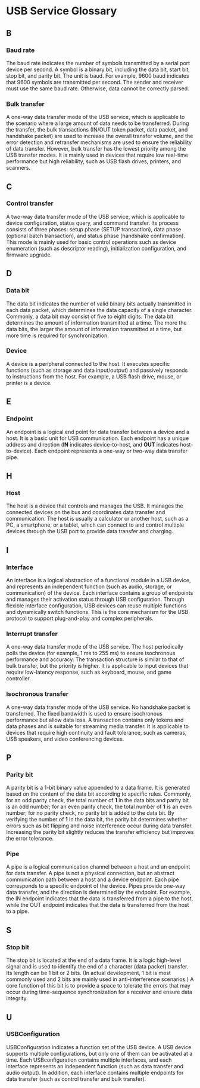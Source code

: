 # USB Service Glossary

<!--Kit: Basic Services Kit-->
<!--Subsystem: USB-->
<!--Owner: @hwymlgitcode-->
<!--Designer: @w00373942-->
<!--Tester: @dong-dongzhen-->
<!--Adviser: @w_Machine_cc-->

## B

### Baud rate

The baud rate indicates the number of symbols transmitted by a serial port device per second. A symbol is a binary bit, including the data bit, start bit, stop bit, and parity bit. The unit is baud. For example, 9600 baud indicates that 9600 symbols are transmitted per second. The sender and receiver must use the same baud rate. Otherwise, data cannot be correctly parsed.

### Bulk transfer

A one-way data transfer mode of the USB service, which is applicable to the scenario where a large amount of data needs to be transferred. During the transfer, the bulk transactions (IN/OUT token packet, data packet, and handshake packet) are used to increase the overall transfer volume, and the error detection and retransfer mechanisms are used to ensure the reliability of data transfer. However, bulk transfer has the lowest priority among the USB transfer modes. It is mainly used in devices that require low real-time performance but high reliability, such as USB flash drives, printers, and scanners.

## C

### Control transfer

A two-way data transfer mode of the USB service, which is applicable to device configuration, status query, and command transfer. Its process consists of three phases: setup phase (SETUP transaction), data phase (optional batch transaction), and status phase (handshake confirmation). This mode is mainly used for basic control operations such as device enumeration (such as descriptor reading), initialization configuration, and firmware upgrade.

## D

### Data bit

The data bit indicates the number of valid binary bits actually transmitted in each data packet, which determines the data capacity of a single character. Commonly, a data bit may consist of five to eight digits. The data bit determines the amount of information transmitted at a time. The more the data bits, the larger the amount of information transmitted at a time, but more time is required for synchronization.

### Device

A device is a peripheral connected to the host. It executes specific functions (such as storage and data input/output) and passively responds to instructions from the host. For example, a USB flash drive, mouse, or printer is a device.

## E

### Endpoint

An endpoint is a logical end point for data transfer between a device and a host. It is a basic unit for USB communication. Each endpoint has a unique address and direction (**IN** indicates device-to-host, and **OUT** indicates host-to-device). Each endpoint represents a one-way or two-way data transfer pipe.

## H

### Host

The host is a device that controls and manages the USB. It manages the connected devices on the bus and coordinates data transfer and communication. The host is usually a calculator or another host, such as a PC, a smartphone, or a tablet, which can connect to and control multiple devices through the USB port to provide data transfer and charging.

## I

### Interface

An interface is a logical abstraction of a functional module in a USB device, and represents an independent function (such as audio, storage, or communication) of the device. Each interface contains a group of endpoints and manages their activation status through USB configuration. Through flexible interface configuration, USB devices can reuse multiple functions and dynamically switch functions. This is the core mechanism for the USB protocol to support plug-and-play and complex peripherals.

### Interrupt transfer

A one-way data transfer mode of the USB service. The host periodically polls the device (for example, 1 ms to 255 ms) to ensure isochronous performance and accuracy. The transaction structure is similar to that of bulk transfer, but the priority is higher. It is applicable to input devices that require low-latency response, such as keyboard, mouse, and game controller.

### Isochronous transfer

A one-way data transfer mode of the USB service. No handshake packet is transferred. The fixed bandwidth is used to ensure isochronous performance but allow data loss. A transaction contains only tokens and data phases and is suitable for streaming media transfer. It is applicable to devices that require high continuity and fault tolerance, such as cameras, USB speakers, and video conferencing devices.

## P

### Parity bit

A parity bit is a 1-bit binary value appended to a data frame. It is generated based on the content of the data bit according to specific rules. Commonly, for an odd parity check, the total number of **1** in the data bits and parity bit is an odd number; for an even parity check, the total number of **1** is an even number; for no parity check, no parity bit is added to the data bit. By verifying the number of **1** in the data bit, the parity bit determines whether errors such as bit flipping and noise interference occur during data transfer. Increasing the parity bit slightly reduces the transfer efficiency but improves the error tolerance.

### Pipe

A pipe is a logical communication channel between a host and an endpoint for data transfer. A pipe is not a physical connection, but an abstract communication path between a host and a device endpoint. Each pipe corresponds to a specific endpoint of the device. Pipes provide one-way data transfer, and the direction is determined by the endpoint. For example, the IN endpoint indicates that the data is transferred from a pipe to the host, while the OUT endpoint indicates that the data is transferred from the host to a pipe.

## S

### Stop bit

The stop bit is located at the end of a data frame. It is a logic high-level signal and is used to identify the end of a character (data packet) transfer. Its length can be 1 bit or 2 bits. (In actual development, 1 bit is most commonly used and 2 bits are mainly used in anti-interference scenarios.) A core function of this bit is to provide a space to tolerate the errors that may occur during time-sequence synchronization for a receiver and ensure data integrity.

## U

### USBConfiguration

USBConfiguration indicates a function set of the USB device. A USB device supports multiple configurations, but only one of them can be activated at a time. Each USBconfiguration contains multiple interfaces, and each interface represents an independent function (such as data transfer and audio output). In addition, each interface contains multiple endpoints for data transfer (such as control transfer and bulk transfer).
